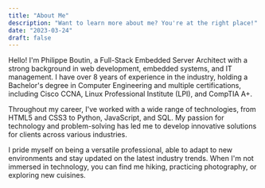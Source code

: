 ```yaml
---
title: "About Me"
description: "Want to learn more about me? You're at the right place!"
date: "2023-03-24"
draft: false
---
```


Hello! I'm Philippe Boutin, a Full-Stack Embedded Server Architect with a strong background in web development, embedded systems, and IT management. I have over 8 years of experience in the industry, holding a Bachelor's degree in Computer Engineering and multiple certifications, including Cisco CCNA, Linux Professional Institute (LPI), and CompTIA A+.

Throughout my career, I've worked with a wide range of technologies, from HTML5 and CSS3 to Python, JavaScript, and SQL. My passion for technology and problem-solving has led me to develop innovative solutions for clients across various industries.

I pride myself on being a versatile professional, able to adapt to new environments and stay updated on the latest industry trends. When I'm not immersed in technology, you can find me hiking, practicing photography, or exploring new cuisines.


